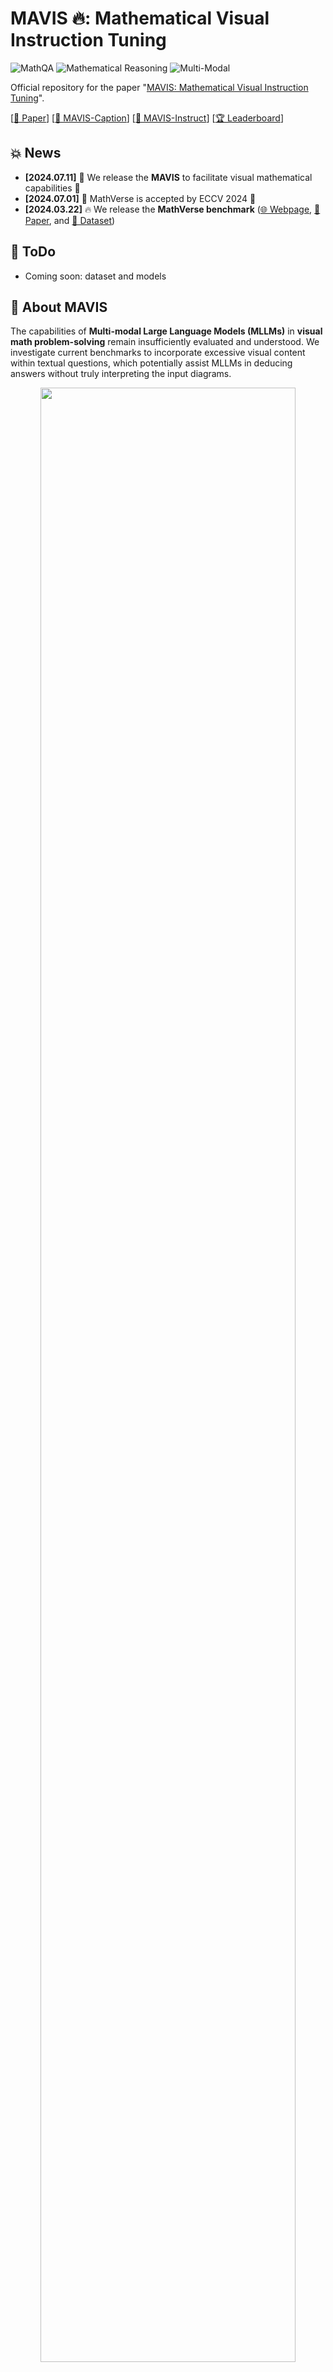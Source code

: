 # MAVIS 🔥: Mathematical Visual Instruction Tuning

![MathQA](https://img.shields.io/badge/Task-MathQA-red) 
![Mathematical Reasoning](https://img.shields.io/badge/Task-Mathematical_Reasoning-red) 
![Multi-Modal](https://img.shields.io/badge/Task-Multi--Modal-red) 


Official repository for the paper "[MAVIS: Mathematical Visual Instruction Tuning]()".

[[📖 Paper]()] [[🤗 MAVIS-Caption]()] [[🤗 MAVIS-Instruct]()] [[🏆 Leaderboard](https://mathverse-cuhk.github.io/#leaderboard)]

## 💥 News

- **[2024.07.11]** 🚀 We release the **MAVIS** to facilitate visual mathematical capabilities 📐
- **[2024.07.01]** 🎉 MathVerse is accepted by ECCV 2024 🎉
- **[2024.03.22]** 🔥 We release the **MathVerse benchmark** ([🌐 Webpage](https://mathverse-cuhk.github.io/), [📑 Paper](https://arxiv.org/pdf/2403.14624), and [🤗 Dataset](https://huggingface.co/datasets/AI4Math/MathVerse))

## 📌 ToDo

- Coming soon: dataset and models

## 👀 About MAVIS

The capabilities of **Multi-modal Large Language Models (MLLMs)** in **visual math problem-solving** remain insufficiently evaluated and understood. We investigate current benchmarks to incorporate excessive visual content within textual questions, which potentially assist MLLMs in deducing answers without truly interpreting the input diagrams.

<p align="center">
    <img src="figs/fig1.png" width="90%"> <br>
</p>
